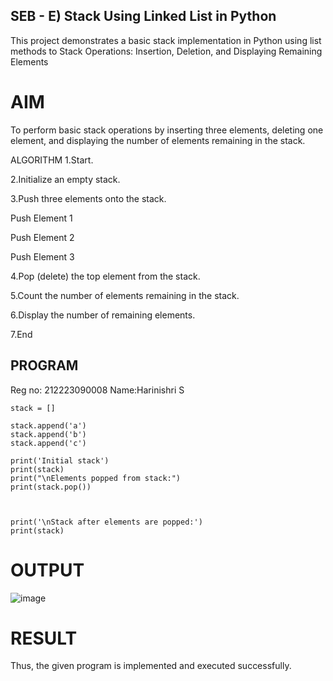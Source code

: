 
## SEB - E) Stack Using Linked List in Python
This project demonstrates a basic stack implementation in Python using list methods to Stack Operations: Insertion, Deletion, and Displaying Remaining Elements

# AIM
To perform basic stack operations by inserting three elements, deleting one element, and displaying the number of elements remaining in the stack.

ALGORITHM
1.Start.

2.Initialize an empty stack.

3.Push three elements onto the stack.

Push Element 1

Push Element 2

Push Element 3

4.Pop (delete) the top element from the stack.

5.Count the number of elements remaining in the stack.

6.Display the number of remaining elements.

7.End

## PROGRAM
Reg no: 212223090008 
Name:Harinishri S
```
stack = []

stack.append('a')
stack.append('b')
stack.append('c')

print('Initial stack')
print(stack)
print("\nElements popped from stack:")
print(stack.pop())



print('\nStack after elements are popped:')
print(stack)
```
# OUTPUT
![image](https://github.com/user-attachments/assets/d631d4af-affc-49ba-b0bf-ddb72fb8d190)

# RESULT
Thus, the given program is implemented and executed successfully.




